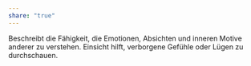 ```yaml
---
share: "true"
---
```

Beschreibt die Fähigkeit, die Emotionen, Absichten und inneren Motive anderer zu verstehen. Einsicht hilft, verborgene Gefühle oder Lügen zu durchschauen.
